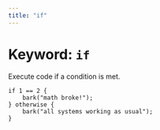 ```yaml
---
title: "if"
---
```


# Keyword: `if`

Execute code if a condition is met.

```
if 1 == 2 {
    bark("math broke!");
} otherwise {
    bark("all systems working as usual");
}
```
